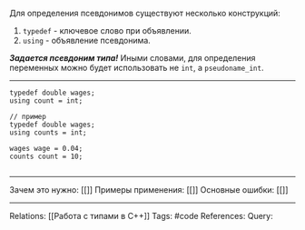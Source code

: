 Для определения псевдонимов существуют несколько конструкций:
1. `typedef` - ключевое слово при объявлении. 
2. `using` - объявление псевдонима. 

***Задается псевдоним типа!*** Иными словами, для определения переменных можно будет использовать не `int`, а `pseudoname_int`. 

___
```
typedef double wages;
using count = int; 

// пример
typedef double wages;
using counts = int;

wages wage = 0.04;
counts count = 10;


```
___
Зачем это нужно: [[]] 
Примеры применения: [[]] 
Основные ошибки: [[]]
___
Relations: [[Работа с типами в C++]] 
Tags: #code
References: 
Query: 